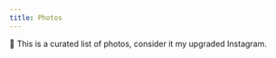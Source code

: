 ```yaml
---
title: Photos
---
```


<div class="box">

📸 This is a curated list of photos, consider it my upgraded Instagram.

</div>

<!--more-->

<style>
:root {
  --c-h: 0;
  --c-s: 0%;
  --c-l: 13%;
}
</style>
